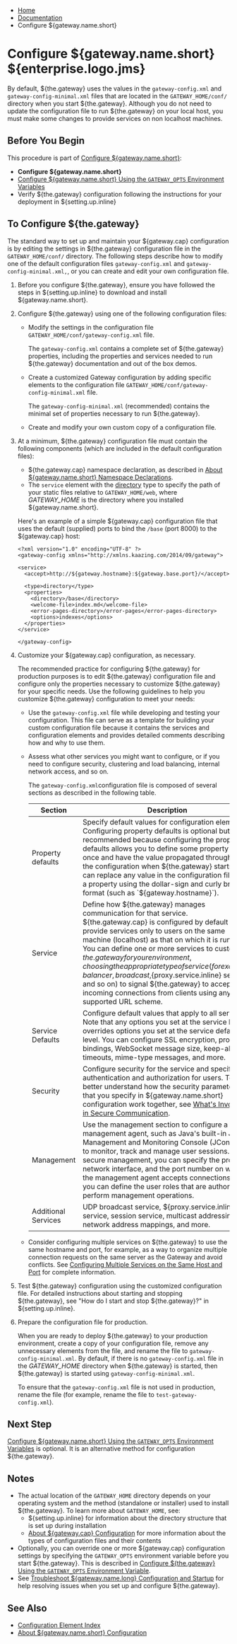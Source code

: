 -   [Home](../../index.md)
-   [Documentation](../index.md)
-   Configure ${gateway.name.short}

Configure ${gateway.name.short} ${enterprise.logo.jms}
======================================================

By default, ${the.gateway} uses the values in the `gateway-config.xml` and `gateway-config-minimal.xml` files that are located in the `GATEWAY_HOME/conf/` directory when you start ${the.gateway}. Although you do not need to update the configuration file to run ${the.gateway} on your local host, you must make some changes to provide services on non localhost machines.

Before You Begin
----------------

This procedure is part of [Configure ${gateway.name.short}](o_conf_checklist.md):

-   **Configure ${gateway.name.short}**
-   [Configure ${gateway.name.short} Using the `GATEWAY_OPTS` Environment Variables](p_conf_gw_opts.md)
-   Verify ${the.gateway} configuration following the instructions for your deployment in ${setting.up.inline}

To Configure ${the.gateway}
---------------------------

The standard way to set up and maintain your ${gateway.cap} configuration is by editing the settings in ${the.gateway} configuration file in the `GATEWAY_HOME/conf/` directory. The following steps describe how to modify one of the default configuration files `gateway-config.xml` and `gateway-config-minimal.xml,`, or you can create and edit your own configuration file.
1.  Before you configure ${the.gateway}, ensure you have followed the steps in ${setting.up.inline} to download and install ${gateway.name.short}.
2.  Configure ${the.gateway} using one of the following configuration files:
    -   Modify the settings in the configuration file `GATEWAY_HOME/conf/gateway-config.xml` file.

        The `gateway-config.xml` contains a complete set of ${the.gateway} properties, including the properties and services needed to run ${the.gateway} documentation and out of the box demos.

    -   Create a customized Gateway configuration by adding specific elements to the configuration file `GATEWAY_HOME/conf/gateway-config-minimal.xml` file.

        The `gateway-config-minimal.xml` (recommended) contains the minimal set of properties necessary to run ${the.gateway}.

    -   Create and modify your own custom copy of a configuration file.

3.  At a minimum, ${the.gateway} configuration file must contain the following components (which are included in the default configuration files):

    -   ${the.gateway.cap} namespace declaration, as described in [About ${gateway.name.short} Namespace Declarations](c_conf_concepts.md#aboutnamespace).
    -   The `service` element with the [directory](r_conf_service.md#directory) type to specify the path of your static files relative to `GATEWAY_HOME/web`, where *GATEWAY\_HOME* is the directory where you installed ${gateway.name.short}.

    Here's an example of a simple ${gateway.cap} configuration file that uses the default (supplied) ports to bind the `/base` (port 8000) to the ${gateway.cap} host:

    ``` brush:
    <?xml version="1.0" encoding="UTF-8" ?>
    <gateway-config xmlns="http://xmlns.kaazing.com/2014/09/gateway">

    <service>
      <accept>http://${gateway.hostname}:${gateway.base.port}/</accept>

      <type>directory</type>
      <properties>
        <directory>/base</directory>
        <welcome-file>index.md</welcome-file>
        <error-pages-directory>/error-pages</error-pages-directory>
        <options>indexes</options>
      </properties>
    </service> 

    </gateway-config>
    ```

4.  Customize your ${gateway.cap} configuration, as necessary.

    The recommended practice for configuring ${the.gateway} for production purposes is to edit ${the.gateway} configuration file and configure only the properties necessary to customize ${the.gateway} for your specific needs. Use the following guidelines to help you customize ${the.gateway} configuration to meet your needs:

    -   Use the `gateway-config.xml` file while developing and testing your configuration. This file can serve as a template for building your custom configuration file because it contains the services and configuration elements and provides detailed comments describing how and why to use them.
    -   Assess what other services you might want to configure, or if you need to configure security, clustering and load balancing, internal network access, and so on.

        The `gateway-config.xml`configuration file is composed of several sections as described in the following table.

        | Section             | Description                                                                                                                                                                                                                                                                                                                                                                                                                                                                                                                        |
        |---------------------|------------------------------------------------------------------------------------------------------------------------------------------------------------------------------------------------------------------------------------------------------------------------------------------------------------------------------------------------------------------------------------------------------------------------------------------------------------------------------------------------------------------------------------|
        | Property defaults   | Specify default values for configuration elements. Configuring property defaults is optional but recommended because configuring the property defaults allows you to define some property values once and have the value propagated throughout the configuration when ${the.gateway} starts. You can replace any value in the configuration file with a property using the dollar-sign and curly brace format (such as `${gateway.hostname}`).                                                                                     |
        | Service             | Define how ${the.gateway} manages communication for that service. ${the.gateway.cap} is configured by default to provide services only to users on the same machine (localhost) as that on which it is running. You can define one or more services to customize ${the.gateway} for your environment, choosing the appropriate type of service (for example, balancer, broadcast, ${proxy.service.inline} service, and so on) to signal ${the.gateway} to accept incoming connections from clients using any supported URL scheme. |
        | Service Defaults    | Configure default values that apply to all services. Note that any options you set at the service level overrides options you set at the service defaults level. You can configure SSL encryption, protocol bindings, WebSocket message size, keep-alive timeouts, mime-type messages, and more.                                                                                                                                                                                                                                   |
        | Security            | Configure security for the service and specify authentication and authorization for users. To better understand how the security parameters that you specify in ${gateway.name.short} configuration work together, see [What's Involved in Secure Communication](../security/u_sec_client_gw_comm.md).                                                                                                                                                                                                                           |
        | Management          | Use the management section to configure a management agent, such as Java's built-in Java Management and Monitoring Console (JConsole), to monitor, track and manage user sessions. For secure management, you can specify the protocol, network interface, and the port number on which the management agent accepts connections, and you can define the user roles that are authorized to perform management operations.                                                                                                          |
        | Additional Services | UDP broadcast service, ${proxy.service.inline} service, session service, multicast addressing, network address mappings, and more.                                                                                                                                                                                                                                                                                                                                                                                                 |

    -   Consider configuring multiple services on ${the.gateway} to use the same hostname and port, for example, as a way to organize multiple connection requests on the same server as the Gateway and avoid conflicts. See [Configuring Multiple Services on the Same Host and Port](c_conf_multipleservices.md) for complete information.

5.  Test ${the.gateway} configuration using the customized configuration file. For detailed instructions about starting and stopping ${the.gateway}, see "How do I start and stop ${the.gateway}?" in ${setting.up.inline}.
6.  Prepare the configuration file for production.

    When you are ready to deploy ${the.gateway} to your production environment, create a copy of your configuration file, remove any unnecessary elements from the file, and rename the file to `gateway-config-minimal.xml`. By default, if there is no `gateway-config.xml` file in the *GATEWAY\_HOME* directory when ${the.gateway} is started, then ${the.gateway} is started using `gateway-config-minimal.xml`.

    To ensure that the `gateway-config.xml` file is not used in production, rename the file (for example, rename the file to `test-gateway-config.xml`).

<a name="_"></a>Next Step
-------------------------

[Configure ${gateway.name.short} Using the `GATEWAY_OPTS` Environment Variables](p_conf_gw_opts.md) is optional. It is an alternative method for configuration ${the.gateway}.

Notes
-----

-   The actual location of the `GATEWAY_HOME` directory depends on your operating system and the method (standalone or installer) used to install ${the.gateway}. To learn more about `GATEWAY_HOME`, see:
    -   ${setting.up.inline} for information about the directory structure that is set up during installation
    -   [About ${gateway.cap} Configuration](c_conf_concepts.md) for more information about the types of configuration files and their contents
-   Optionally, you can override one or more ${gateway.cap} configuration settings by specifying the `GATEWAY_OPTS` environment variable before you start ${the.gateway}. This is described in [Configure ${the.gateway} Using the `GATEWAY_OPTS` Environment Variable](p_conf_gw_opts.md).
-   See [Troubleshoot ${gateway.name.long} Configuration and Startup](../troubleshooting/ts_config.md) for help resolving issues when you set up and configure ${the.gateway}.

See Also
--------

-   [Configuration Element Index](r_conf_elementindex.md)
-   [About ${gateway.name.short} Configuration](c_conf_concepts.md)

</div>

